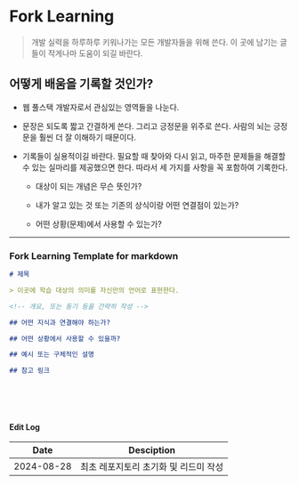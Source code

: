 # Fork Learning

> 개발 실력을 하루하루 키워나가는 모든 개발자들을 위해 쓴다. 이 곳에 남기는 글들이 작게나마 도움이 되길 바란다.

## 어떻게 배움을 기록할 것인가?

- 웹 풀스택 개발자로서 관심있는 영역들을 나눈다.

- 문장은 되도록 짧고 간결하게 쓴다. 그리고 긍정문을 위주로 쓴다. 사람의 뇌는 긍정문을 훨씬 더 잘 이해하기 때문이다.

- 기록들이 실용적이길 바란다. 필요할 때 찾아와 다시 읽고, 마주한 문제들을 해결할 수 있는 실마리를 제공했으면 한다. 따라서 세 가지를 사항을 꼭 포함하여 기록한다.

  - 대상이 되는 개념은 무슨 뜻인가?

  - 내가 알고 있는 것 또는 기존의 상식이랑 어떤 연결점이 있는가?

  - 어떤 상황(문제)에서 사용할 수 있는가?

---

### Fork Learning Template for markdown

```md
# 제목

> 이곳에 학습 대상의 의미를 자신만의 언어로 표현한다.

<!-- 개요, 또는 동기 등을 간략히 작성 -->

## 어떤 지식과 연결해야 하는가?

## 어떤 상황에서 사용할 수 있을까?

## 예시 또는 구체적인 설명

## 참고 링크
```

<br/>
<br/>
<br/>

#### Edit Log

| Date       | Desciption                            |
| ---------- | ------------------------------------- |
| 2024-08-28 | 최초 레포지토리 초기화 및 리드미 작성 |
